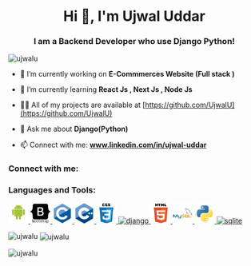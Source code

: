 <h1 align="center">Hi 👋, I'm Ujwal Uddar</h1>
<h3 align="center">I am a Backend Developer who use Django Python!</h3>

<p align="left"> <img src="https://komarev.com/ghpvc/?username=ujwalu&label=Profile%20views&color=0e75b6&style=flat" alt="ujwalu" /> </p>

- 🔭 I’m currently working on **E-Commmerces Website (Full stack )**

- 🌱 I’m currently learning **React Js , Next Js , Node Js**

- 👨‍💻 All of my projects are available at [https://github.com/UjwalU](https://github.com/UjwalU)

- 💬 Ask me about **Django(Python)**

- 📫 Connect with me: **www.linkedin.com/in/ujwal-uddar**

<h3 align="left">Connect with me:</h3>
<p align="left">
</p>

<h3 align="left">Languages and Tools:</h3>
<p align="left"> <a href="https://developer.android.com" target="_blank" rel="noreferrer"> <img src="https://raw.githubusercontent.com/devicons/devicon/master/icons/android/android-original-wordmark.svg" alt="android" width="40" height="40"/> </a> <a href="https://getbootstrap.com" target="_blank" rel="noreferrer"> <img src="https://raw.githubusercontent.com/devicons/devicon/master/icons/bootstrap/bootstrap-plain-wordmark.svg" alt="bootstrap" width="40" height="40"/> </a> <a href="https://www.cprogramming.com/" target="_blank" rel="noreferrer"> <img src="https://raw.githubusercontent.com/devicons/devicon/master/icons/c/c-original.svg" alt="c" width="40" height="40"/> </a> <a href="https://www.w3schools.com/cpp/" target="_blank" rel="noreferrer"> <img src="https://raw.githubusercontent.com/devicons/devicon/master/icons/cplusplus/cplusplus-original.svg" alt="cplusplus" width="40" height="40"/> </a> <a href="https://www.w3schools.com/css/" target="_blank" rel="noreferrer"> <img src="https://raw.githubusercontent.com/devicons/devicon/master/icons/css3/css3-original-wordmark.svg" alt="css3" width="40" height="40"/> </a> <a href="https://www.djangoproject.com/" target="_blank" rel="noreferrer"> <img src="https://cdn.worldvectorlogo.com/logos/django.svg" alt="django" width="40" height="40"/> </a> <a href="https://www.w3.org/html/" target="_blank" rel="noreferrer"> <img src="https://raw.githubusercontent.com/devicons/devicon/master/icons/html5/html5-original-wordmark.svg" alt="html5" width="40" height="40"/> </a> <a href="https://www.mysql.com/" target="_blank" rel="noreferrer"> <img src="https://raw.githubusercontent.com/devicons/devicon/master/icons/mysql/mysql-original-wordmark.svg" alt="mysql" width="40" height="40"/> </a> <a href="https://www.python.org" target="_blank" rel="noreferrer"> <img src="https://raw.githubusercontent.com/devicons/devicon/master/icons/python/python-original.svg" alt="python" width="40" height="40"/> </a> <a href="https://www.sqlite.org/" target="_blank" rel="noreferrer"> <img src="https://www.vectorlogo.zone/logos/sqlite/sqlite-icon.svg" alt="sqlite" width="40" height="40"/> </a> </p>

<p><img align="left" src="https://github-readme-stats.vercel.app/api/top-langs?username=ujwalu&show_icons=true&locale=en&layout=compact" alt="ujwalu" /></p>

<p>&nbsp;<img align="center" src="https://github-readme-stats.vercel.app/api?username=ujwalu&show_icons=true&locale=en" alt="ujwalu" /></p>

<p><img align="center" src="https://github-readme-streak-stats.herokuapp.com/?user=ujwalu&" alt="ujwalu" /></p>
